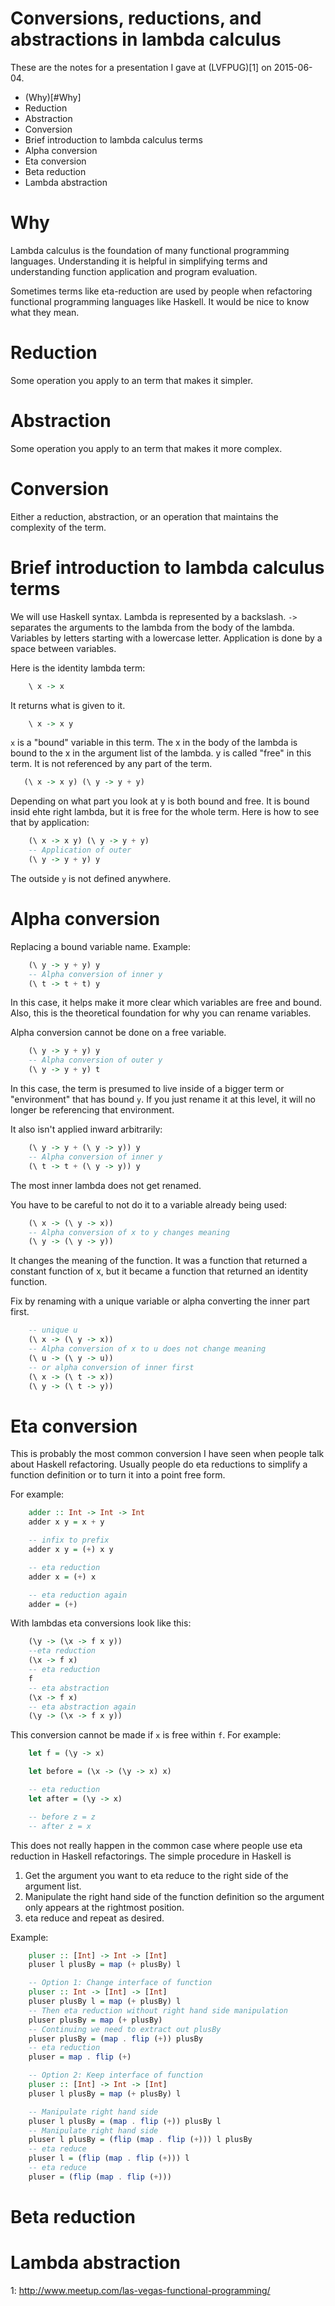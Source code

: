 # Conversions, reductions, and abstractions in lambda calculus

These are the notes for a presentation I gave at (LVFPUG)[1] on 2015-06-04.

* (Why)[#Why]
* Reduction
* Abstraction
* Conversion
* Brief introduction to lambda calculus terms
* Alpha conversion
* Eta conversion
* Beta reduction
* Lambda abstraction

# Why

Lambda calculus is the foundation of many functional programming
languages. Understanding it is helpful in simplifying terms and
understanding function application and program evaluation.

Sometimes terms like eta-reduction are used by people when refactoring
functional programming languages like Haskell. It would be nice to
know what they mean.

# Reduction

Some operation you apply to an term that makes it simpler.

# Abstraction

Some operation you apply to an term that makes it more complex.

# Conversion

Either a reduction, abstraction, or an operation that maintains the
complexity of the term.

# Brief introduction to lambda calculus terms

We will use Haskell syntax. Lambda is represented by a
backslash. `->` separates the arguments to the lambda from the body of
the lambda. Variables by letters starting with a lowercase
letter. Application is done by a space between variables.

Here is the identity lambda term:

```haskell
    \ x -> x
```

It returns what is given to it.

```haskell
    \ x -> x y
```

`x` is a "bound" variable in this term. The x in the body of the
lambda is bound to the x in the argument list of the lambda. y is
called "free" in this term. It is not referenced by any part of
the term.

```haskell
   (\ x -> x y) (\ y -> y + y)
```

Depending on what part you look at y is both bound and free. It is
bound insid ehte right lambda, but it is free for the whole
term. Here is how to see that by application:

```haskell
    (\ x -> x y) (\ y -> y + y)
    -- Application of outer
    (\ y -> y + y) y
```

The outside `y` is not defined anywhere.

# Alpha conversion

Replacing a bound variable name. Example:

```haskell
    (\ y -> y + y) y
    -- Alpha conversion of inner y
    (\ t -> t + t) y
```

In this case, it helps make it more clear which variables are free and
bound. Also, this is the theoretical foundation for why you can rename
variables.

Alpha conversion cannot be done on a free variable.

```haskell
    (\ y -> y + y) y
    -- Alpha conversion of outer y
    (\ y -> y + y) t
```

In this case, the term is presumed to live inside of a bigger term or
"environment" that has bound `y`. If you just rename it at this
level, it will no longer be referencing that environment.

It also isn't applied inward arbitrarily:

```haskell
    (\ y -> y + (\ y -> y)) y
    -- Alpha conversion of inner y
    (\ t -> t + (\ y -> y)) y
```

The most inner lambda does not get renamed.

You have to be careful to not do it to a variable already being used:

```haskell
    (\ x -> (\ y -> x))
    -- Alpha conversion of x to y changes meaning
    (\ y -> (\ y -> y))
```

It changes the meaning of the function. It was a function that
returned a constant function of x, but it became a function that
returned an identity function.

Fix by renaming with a unique variable or alpha converting the inner
part first.

```haskell
    -- unique u
    (\ x -> (\ y -> x))
    -- Alpha conversion of x to u does not change meaning
    (\ u -> (\ y -> u))
    -- or alpha conversion of inner first
    (\ x -> (\ t -> x))
    (\ y -> (\ t -> y))
```

# Eta conversion

This is probably the most common conversion I have seen when people
talk about Haskell refactoring. Usually people do eta reductions to
simplify a function definition or to turn it into a point free form.

For example:

```haskell
    adder :: Int -> Int -> Int
    adder x y = x + y

    -- infix to prefix
    adder x y = (+) x y

    -- eta reduction
    adder x = (+) x

    -- eta reduction again
    adder = (+)
```

With lambdas eta conversions look like this:

```haskell
    (\y -> (\x -> f x y))
    --eta reduction
    (\x -> f x)
    -- eta reduction
    f
    -- eta abstraction
    (\x -> f x)
    -- eta abstraction again
    (\y -> (\x -> f x y))
```

This conversion cannot be made if `x` is free within `f`. For example:

```haskell
    let f = (\y -> x)

    let before = (\x -> (\y -> x) x)

    -- eta reduction
    let after = (\y -> x)

    -- before z = z
    -- after z = x
```

This does not really happen in the common case where people use eta
reduction in  Haskell refactorings. The simple procedure in Haskell is

1. Get the argument you want to eta reduce to the right side of the
   argument list.
2. Manipulate the right hand side of the function definition so the
   argument only appears at the rightmost position.
3. eta reduce and repeat as desired.

Example:

```Haskell
    pluser :: [Int] -> Int -> [Int]
    pluser l plusBy = map (+ plusBy) l

    -- Option 1: Change interface of function
    pluser :: Int -> [Int] -> [Int]
    pluser plusBy l = map (+ plusBy) l
    -- Then eta reduction without right hand side manipulation
    pluser plusBy = map (+ plusBy)
    -- Continuing we need to extract out plusBy
    pluser plusBy = (map . flip (+)) plusBy
    -- eta reduction
    pluser = map . flip (+)

    -- Option 2: Keep interface of function
    pluser :: [Int] -> Int -> [Int]
    pluser l plusBy = map (+ plusBy) l

    -- Manipulate right hand side
    pluser l plusBy = (map . flip (+)) plusBy l
    -- Manipulate right hand side
    pluser l plusBy = (flip (map . flip (+))) l plusBy
    -- eta reduce
    pluser l = (flip (map . flip (+))) l
    -- eta reduce
    pluser = (flip (map . flip (+)))
```

# Beta reduction
# Lambda abstraction


1: http://www.meetup.com/las-vegas-functional-programming/
